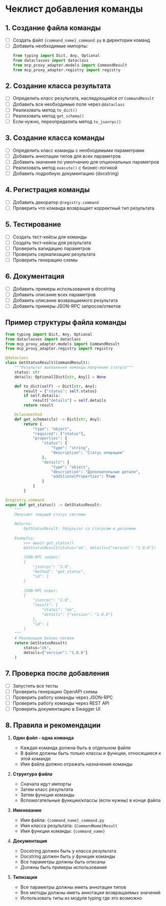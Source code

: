 # Чеклист добавления команды

## 1. Создание файла команды
- [ ] Создать файл `{command_name}_command.py` в директории команд
- [ ] Добавить необходимые импорты:
  ```python
  from typing import Dict, Any, Optional
  from dataclasses import dataclass
  from mcp_proxy_adapter.models import CommandResult
  from mcp_proxy_adapter.registry import registry
  ```

## 2. Создание класса результата
- [ ] Определить класс результата, наследующийся от `CommandResult`
- [ ] Добавить все необходимые поля через `@dataclass`
- [ ] Реализовать метод `to_dict()`
- [ ] Реализовать метод `get_schema()`
- [ ] Если нужно, переопределить метод `to_jsonrpc()`

## 3. Создание класса команды
- [ ] Определить класс команды с необходимыми параметрами
- [ ] Добавить аннотации типов для всех параметров
- [ ] Добавить значения по умолчанию для опциональных параметров
- [ ] Реализовать метод `execute()` с бизнес-логикой
- [ ] Добавить подробную документацию (docstring)

## 4. Регистрация команды
- [ ] Добавить декоратор `@registry.command`
- [ ] Проверить что команда возвращает корректный тип результата

## 5. Тестирование
- [ ] Создать тест-кейсы для команды
- [ ] Создать тест-кейсы для результата
- [ ] Проверить валидацию параметров
- [ ] Проверить сериализацию результата
- [ ] Проверить генерацию схемы

## 6. Документация
- [ ] Добавить примеры использования в docstring
- [ ] Добавить описание всех параметров
- [ ] Добавить описание возвращаемого результата
- [ ] Добавить примеры JSON-RPC запросов/ответов

## Пример структуры файла команды

```python
from typing import Dict, Any, Optional
from dataclasses import dataclass
from mcp_proxy_adapter.models import CommandResult
from mcp_proxy_adapter.registry import registry

@dataclass
class GetStatusResult(CommandResult):
    """Результат выполнения команды получения статуса"""
    status: str
    details: Optional[Dict[str, Any]] = None

    def to_dict(self) -> Dict[str, Any]:
        result = {"status": self.status}
        if self.details:
            result["details"] = self.details
        return result

    @classmethod
    def get_schema(cls) -> Dict[str, Any]:
        return {
            "type": "object",
            "required": ["status"],
            "properties": {
                "status": {
                    "type": "string",
                    "description": "Статус операции"
                },
                "details": {
                    "type": "object",
                    "description": "Дополнительные детали",
                    "additionalProperties": True
                }
            }
        }

@registry.command
async def get_status() -> GetStatusResult:
    """
    Получает текущий статус системы
    
    Returns:
        GetStatusResult: Результат со статусом и деталями
        
    Examples:
        >>> await get_status()
        GetStatusResult(status="ok", details={"version": "1.0.0"})
        
        JSON-RPC запрос:
        {
            "jsonrpc": "2.0",
            "method": "get_status",
            "id": 1
        }
        
        JSON-RPC ответ:
        {
            "jsonrpc": "2.0",
            "result": {
                "status": "ok",
                "details": {"version": "1.0.0"}
            },
            "id": 1
        }
    """
    # Реализация бизнес-логики
    return GetStatusResult(
        status="ok",
        details={"version": "1.0.0"}
    )
```

## 7. Проверка после добавления
- [ ] Запустить все тесты
- [ ] Проверить генерацию OpenAPI схемы
- [ ] Проверить работу команды через JSON-RPC
- [ ] Проверить работу команды через REST API
- [ ] Проверить документацию в Swagger UI

## 8. Правила и рекомендации

1. **Один файл - одна команда**
   - Каждая команда должна быть в отдельном файле
   - В файле должны быть только классы и функции, относящиеся к этой команде
   - Имя файла должно отражать назначение команды

2. **Структура файла**
   - Сначала идут импорты
   - Затем класс результата
   - Затем функция команды
   - Вспомогательные функции/классы (если нужны) в конце файла

3. **Именование**
   - Имя файла: `{command_name}_command.py`
   - Имя класса результата: `{CommandName}Result`
   - Имя функции команды: `{command_name}`

4. **Документация**
   - Docstring должен быть у класса результата
   - Docstring должен быть у функции команды
   - Все параметры должны быть описаны
   - Должны быть примеры использования

5. **Типизация**
   - Все параметры должны иметь аннотации типов
   - Все методы должны иметь аннотации возвращаемых значений
   - Использовать типы из модуля typing где это возможно 